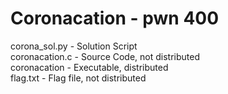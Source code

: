 # Coronacation - pwn 400

corona_sol.py - Solution Script\
coronacation.c - Source Code, not distributed\
coronacation - Executable, distributed\
flag.txt - Flag file, not distributed

